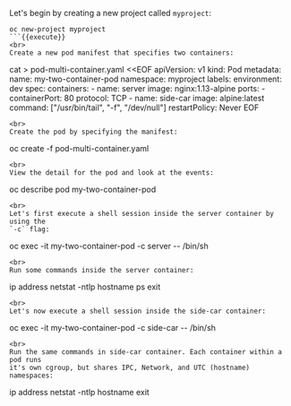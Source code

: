 Let's begin by creating a new project called `myproject`:

```
oc new-project myproject
```{{execute}}
<br>
Create a new pod manifest that specifies two containers:

```
cat > pod-multi-container.yaml <<EOF
apiVersion: v1
kind: Pod
metadata:
  name: my-two-container-pod
  namespace: myproject
  labels:
    environment: dev
spec:
  containers:
    - name: server
      image: nginx:1.13-alpine
      ports:
        - containerPort: 80
          protocol: TCP
    - name: side-car
      image: alpine:latest
      command: ["/usr/bin/tail", "-f", "/dev/null"]
  restartPolicy: Never
EOF
```{{execute}}
<br>
Create the pod by specifying the manifest:

```
oc create -f pod-multi-container.yaml
```{{execute}}
<br>
View the detail for the pod and look at the events:

```
oc describe pod my-two-container-pod
```{{execute}}
<br>
Let's first execute a shell session inside the server container by using the
`-c` flag:

```
oc exec -it my-two-container-pod -c server -- /bin/sh
```{{execute}}
<br>
Run some commands inside the server container:

```
ip address
netstat -ntlp
hostname
ps
exit
```{{execute}}
<br>
Let's now execute a shell session inside the side-car container:

```
oc exec -it my-two-container-pod -c side-car -- /bin/sh
```{{execute}}
<br>
Run the same commands in side-car container. Each container within a pod runs
it's own cgroup, but shares IPC, Network, and UTC (hostname) namespaces:

```
ip address
netstat -ntlp
hostname
exit
```{{execute}}
